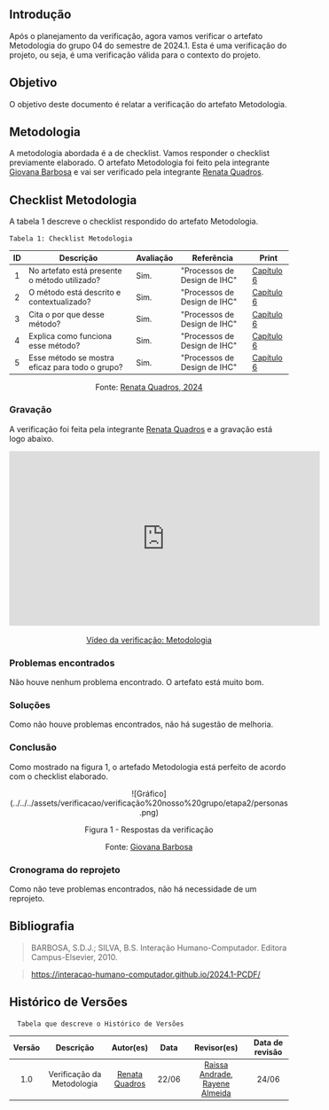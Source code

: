## Introdução
Após o planejamento da verificação, agora vamos verificar o artefato Metodologia do grupo 04 do semestre de 2024.1. Esta é uma verificação do projeto, ou seja, é uma verificação válida para o contexto do projeto.

## Objetivo 
O objetivo deste documento é relatar a verificação do artefato Metodologia.

## Metodologia
A metodologia abordada é a de checklist. Vamos responder o checklist previamente elaborado. O artefato Metodologia foi feito pela integrante [Giovana Barbosa](https://github.com/gio221) e vai ser verificado pela integrante [Renata Quadros](https://github.com/Renatinha28).

## Checklist Metodologia
A tabela 1 descreve o checklist respondido do artefato Metodologia.

    Tabela 1: Checklist Metodologia
| ID | Descrição | Avaliação | Referência | Print |
| :----: | --------- | ---------- | ----------- | ------- |
| 1 | No artefato está presente o método utilizado? | Sim. |"Processos de Design de IHC" | [Capítulo 6](image-4.png) |
| 2 | O método está descrito e contextualizado? | Sim. | "Processos de Design de IHC" | [Capítulo 6](image-4.png) |
| 3 | Cita o por que desse método? | Sim. | "Processos de Design de IHC" | [Capítulo 6](image-4.png) |
| 4 | Explica como funciona esse método? | Sim. | "Processos de Design de IHC" | [Capítulo 6](image-4.png) |
| 5 | Esse método se mostra eficaz para todo o grupo? | Sim. | "Processos de Design de IHC" | [Capítulo 6](image-4.png) |

<center> <p>Fonte: <a href="https://github.com/Renatinha28">Renata Quadros, 2024</a></p></center>

### Gravação
A verificação foi feita pela integrante [Renata Quadros](https://github.com/Renatinha28) e a gravação está logo abaixo.

<p style="text-align: center">
    <iframe width="560" height="315" src="https://www.youtube.com/embed/IlB7p35lAIk" title="YouTube video player" frameborder="0" allow="accelerometer; autoplay; clipboard-write; encrypted-media; gyroscope; picture-in-picture; web-share" referrerpolicy="strict-origin-when-cross-origin" allowfullscreen></iframe>
</p>
<p style="text-align: center">
    <a href="https://www.youtube.com/watch?v=IlB7p35lAIk" target="_blank">Vídeo da verificação: Metodologia </a>
</p>

### Problemas encontrados
Não houve nenhum problema encontrado. O artefato está muito bom.

### Soluções
Como não houve problemas encontrados, não há sugestão de melhoria.

### Conclusão
Como mostrado na figura 1, o artefado Metodologia está perfeito de acordo com o checklist elaborado.
<center>
![Gráfico](../../../assets/verificacao/verificação%20nosso%20grupo/etapa2/personas.png)
<div align="center">
<p> Figura 1 - Respostas da verificação </p>
 <center>  <p>Fonte: <a href="https://github.com/gio221">Giovana Barbosa</a></p></center>        
</div></center>

### Cronograma do reprojeto
Como não teve problemas encontrados, não há necessidade de um reprojeto.

## Bibliografia
> BARBOSA, S.D.J.; SILVA, B.S. Interação Humano-Computador. Editora Campus-Elsevier, 2010.

> https://interacao-humano-computador.github.io/2024.1-PCDF/

## Histórico de Versões
      Tabela que descreve o Histórico de Versões

|     Versão       |     Descrição      |      Autor(es)      | Data           |  Revisor(es)          |Data de revisão|
| :----------------------------------------------------------: | :-------------------------------: | :-------------------------------------------------: | :-------------------------------: |  :-------------------------------: | :-------------------------------: |
| 1.0 | Verificação da Metodologia| [Renata Quadros](https://github.com/Renatinha28)  | 22/06 | [Raissa Andrade](https://github.com/RaissaAndradeS), [Rayene Almeida](https://github.com/rayenealmeida) | 24/06